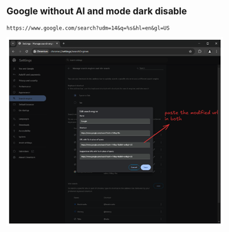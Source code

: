 ## Google without AI and mode dark disable


```
https://www.google.com/search?udm=14&q=%s&hl=en&gl=US

```


![steps.png](images/steps.png)

